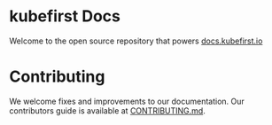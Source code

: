 # kubefirst Docs

Welcome to the open source repository that powers [docs.kubefirst.io](https://docs.kubefirst.io)

# Contributing

We welcome fixes and improvements to our documentation. Our contributors guide is available at [CONTRIBUTING.md](./CONTRIBUTING.md).
 
